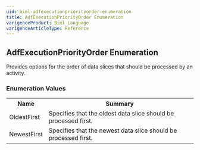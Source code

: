```yaml
---
uid: biml-adfexecutionpriorityorder-enumeration
title: AdfExecutionPriorityOrder Enumeration
varigenceProduct: Biml Language
varigenceArticleType: Reference
---
```


## AdfExecutionPriorityOrder Enumeration<div class="LanguageSummary"><div class ="SummaryItem">Provides options for the order of data slices that should be processed by an activity.</div></div><div class="EnumValueGroup">### Enumeration Values<table id="EnumValue" class="MemberList"><tbody><tr><th class="MemberNameColumnHeader">Name</th><th class="MemberSummaryColumnHeader">Summary</th></tr><tr class="cd0"><td class="MemberName">OldestFirst</td><td class="MemberSummary"><div class ="SummaryItem">Specifies that the oldest data slice should be processed first.</div> </td></tr><tr class="cd1"><td class="MemberName">NewestFirst</td><td class="MemberSummary"><div class ="SummaryItem">Specifies that the newest data slice should be processed first.</div> </td></tr></tbody></table></div>